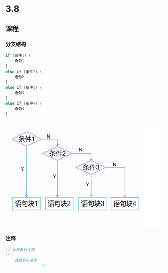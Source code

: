 # 3.8

## 课程

### 分支结构
```cpp
if (条件1) {
	语句1
}
else if (条件2) {
	语句2
}
else if (条件3) {
	语句3
}
else if (条件4) {
	语句4
}
```
![alt text](image1.bmp)

### 注释
```cpp
// 我是单行注释
/*
	我是多行注释
				*/
```